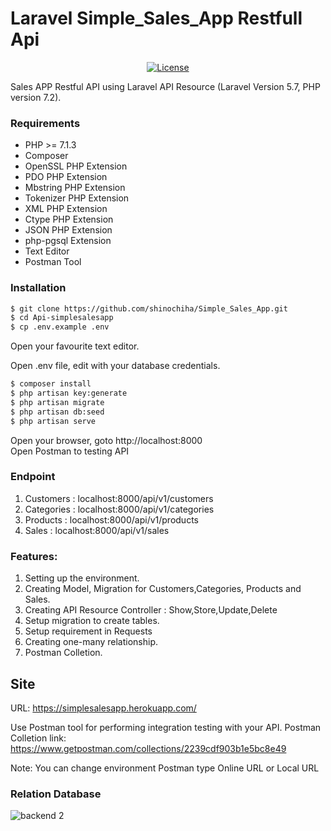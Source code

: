 # Laravel Simple_Sales_App Restfull Api
<p align="center">
<a href="https://simplesalesapp.herokuapp.com"><img src="https://poser.pugx.org/laravel/framework/license.svg" alt="License"></a>
</p>

Sales APP Restful API using Laravel API Resource (Laravel Version 5.7, PHP version 7.2).

### Requirements
- PHP >= 7.1.3
- Composer
- OpenSSL PHP Extension
- PDO PHP Extension
- Mbstring PHP Extension
- Tokenizer PHP Extension
- XML PHP Extension
- Ctype PHP Extension
- JSON PHP Extension
- php-pgsql Extension
- Text Editor
- Postman Tool

### Installation
```sh
$ git clone https://github.com/shinochiha/Simple_Sales_App.git
$ cd Api-simplesalesapp
$ cp .env.example .env
```
Open your favourite text editor.

Open .env file, edit with your database credentials.
```sh
$ composer install
$ php artisan key:generate
$ php artisan migrate
$ php artisan db:seed
$ php artisan serve
```
Open your browser, goto http://localhost:8000
<br>
Open Postman to testing API

### Endpoint
1. Customers    : localhost:8000/api/v1/customers
2. Categories   : localhost:8000/api/v1/categories
3. Products     : localhost:8000/api/v1/products
4. Sales        : localhost:8000/api/v1/sales


### Features:

1. Setting up the environment.
2. Creating Model, Migration for Customers,Categories, Products and Sales.
3. Creating API Resource Controller : Show,Store,Update,Delete
4. Setup migration to create tables.
5. Setup requirement in Requests
6. Creating one-many relationship.
7. Postman Colletion.

## Site
URL: https://simplesalesapp.herokuapp.com/

Use Postman tool for performing integration testing with your API. Postman Colletion link: 
<br>
https://www.getpostman.com/collections/2239cdf903b1e5bc8e49

Note: You can change environment Postman type Online URL or Local URL



### Relation Database
![backend 2](https://user-images.githubusercontent.com/41464737/48106118-b1ac3b00-e26c-11e8-8dae-60d08e83748f.png)
